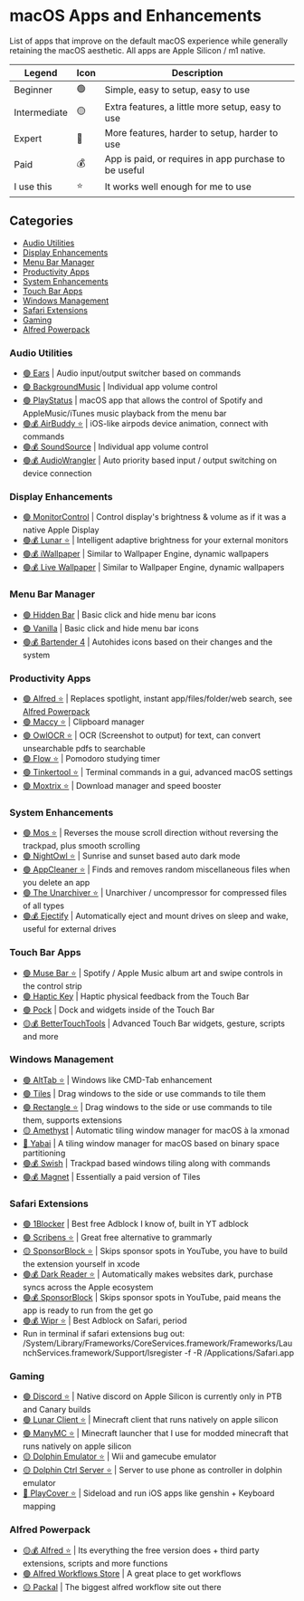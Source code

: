 # macOS Apps and Enhancements
List of apps that improve on the default macOS experience while generally retaining the macOS aesthetic. All apps are Apple Silicon / m1 native. 

| Legend              	| Icon          		| Description                                       	|
| -------------       	| ------------- 	  | -------------                                     	|
| Beginner            	| 🟢            		| Simple, easy to setup, easy to use                	|
| Intermediate          | 🟡            		| Extra features, a little more setup, easy to use  	|
| Expert              	| 🔴            		| More features, harder to setup, harder to use     	|
| Paid                	| 💰           		  | App is paid, or requires in app purchase to be useful|
| I use this          	| ⭐️            		| It works well enough for me to use               		|

## Categories
- [Audio Utilities](#Audio-Utilities)
- [Display Enhancements](#Display-Enhancements)
- [Menu Bar Manager](#Menu-Bar-Manager)
- [Productivity Apps](#Productivity-Apps)
- [System Enhancements](#System-Enhancements)
- [Touch Bar Apps](#Touch-Bar-Apps)
- [Windows Management](#Windows-Management)
- [Safari Extensions](#Safari-Extensions)
- [Gaming](#Gaming)
- [Alfred Powerpack](#Alfred-Powerpack)

### Audio Utilities
- [🟢 Ears](https://clickontyler.com/ears/download/) | Audio input/output switcher based on commands
- [🟢 BackgroundMusic](https://github.com/kyleneideck/BackgroundMusic/releases) | Individual app volume control
- [🟢 PlayStatus](https://github.com/nbolar/PlayStatus) | macOS app that allows the control of Spotify and AppleMusic/iTunes music playback from the menu bar
- [🟢💰 AirBuddy ⭐️](https://v2.airbuddy.app/?ref=bradleychambers2) | iOS-like airpods device animation, connect with commands
- [🟢💰 SoundSource](https://rogueamoeba.com/soundsource/) | Individual app volume control
- [🟢💰 AudioWrangler](https://apps.apple.com/ca/app/audiowrangler/id1565701763?mt=12) | Auto priority based input / output switching on device connection

### Display Enhancements
- [🟢 MonitorControl](https://github.com/MonitorControl/MonitorControl#readme) | Control display's brightness & volume as if it was a native Apple Display
- [🟢💰 Lunar ⭐️](https://lunar.fyi) | Intelligent adaptive brightness for your external monitors
- [🟢💰 iWallpaper](https://apps.apple.com/ca/app/iwallpaper-live-wallpaper/id1552826194?mt=12) | Similar to Wallpaper Engine, dynamic wallpapers
- [🟢💰 Live Wallpaper](https://apps.apple.com/ca/app/live-wallpaper-themes-4k/id1456235760?mt=12) | Similar to Wallpaper Engine, dynamic wallpapers

### Menu Bar Manager
- [🟢 Hidden Bar](https://apps.apple.com/ca/app/hidden-bar/id1452453066?mt=12) | Basic click and hide menu bar icons
- [🟢 Vanilla](https://matthewpalmer.net/vanilla/) | Basic click and hide menu bar icons
- [🟢💰 Bartender 4](https://www.macbartender.com) | Autohides icons based on their changes and the system

### Productivity Apps
- [🟢 Alfred ⭐️](https://www.alfredapp.com) | Replaces spotlight, instant app/files/folder/web search, see [Alfred Powerpack](#Alfred-Powerpack)
- [🟢 Maccy ⭐️](https://maccy.app) | Clipboard manager
- [🟢 OwlOCR ⭐️](https://apps.apple.com/ca/app/owlocr-screenshot-to-text/id1499181666?mt=12) | OCR (Screenshot to output) for text, can convert unsearchable pdfs to searchable
- [🟢 Flow ⭐️](https://apps.apple.com/ca/app/flow-focus-pomodoro-timer/id1423210932) | Pomodoro studying timer
- [🟢 Tinkertool ⭐️](https://www.bresink.com/osx/TinkerTool.html) | Terminal commands in a gui, advanced macOS settings
- [🟢 Moxtrix ⭐️](https://motrix.app) | Download manager and speed booster

### System Enhancements
- [🟢 Mos ⭐️](https://mos.caldis.me) | Reverses the mouse scroll direction without reversing the trackpad, plus smooth scrolling 
- [🟢 NightOwl ⭐️](https://nightowl.kramser.xyz) | Sunrise and sunset based auto dark mode
- [🟢 AppCleaner ⭐️](https://freemacsoft.net/appcleaner/) | Finds and removes random miscellaneous files when you delete an app 
- [🟢 The Unarchiver ⭐️](https://apps.apple.com/ca/app/the-unarchiver/id425424353?mt=12) | Unarchiver / uncompressor for compressed files of all types
- [🟢💰 Ejectify](https://ejectify.app) | Automatically eject and mount drives on sleep and wake, useful for external drives

### Touch Bar Apps
- [🟢 Muse Bar ⭐️](https://github.com/planecore/MuseBar) | Spotify / Apple Music album art and swipe controls in the control strip
- [🟢 Haptic Key](https://github.com/niw/HapticKey) | Haptic physical feedback from the Touch Bar
- [🟢 Pock](https://pock.app) | Dock and widgets inside of the Touch Bar
- [🟡💰 BetterTouchTools](https://folivora.ai) | Advanced Touch Bar widgets, gesture, scripts and more

### Windows Management
- [🟢 AltTab ⭐️](https://alt-tab-macos.netlify.app) | Windows like CMD-Tab enhancement
- [🟢 Tiles](https://freemacsoft.net/tiles/) | Drag windows to the side or use commands to tile them 
- [🟢 Rectangle ⭐️](https://rectangleapp.com) | Drag windows to the side or use commands to tile them, supports extensions
- [🟡 Amethyst](https://ianyh.com/amethyst/) | Automatic tiling window manager for macOS à la xmonad
- [🔴 Yabai](https://github.com/koekeishiya/yabai) | A tiling window manager for macOS based on binary space partitioning
- [🟢💰 Swish](https://highlyopinionated.co/swish/) | Trackpad based windows tiling along with commands
- [🟢💰 Magnet](https://apps.apple.com/ca/app/magnet/id441258766?mt=12) | Essentially a paid version of Tiles

### Safari Extensions
- [🟢 1Blocker](https://pock.app) | Best free Adblock I know of, built in YT adblock
- [🟢 Scribens ⭐️](https://apps.apple.com/ca/app/scribens-for-safari/id1541809406?mt=12) | Great free alternative to grammarly
- [🟡 SponsorBlock ⭐️](https://github.com/ajayyy/SponsorBlock/wiki/Safari) | Skips sponsor spots in YouTube, you have to build the extension yourself in xcode
- [🟢💰 Dark Reader ⭐️](https://apps.apple.com/ca/app/dark-reader-for-safari/id1438243180?mt=12) | Automatically makes websites dark, purchase syncs across the Apple ecosystem
- [🟢💰 SponsorBlock](https://apps.apple.com/ca/app/sponsorblock-for-youtube/id1573461917?mt=12) | Skips sponsor spots in YouTube, paid means the app is ready to run from the get go
- [🟢💰 Wipr ⭐️](https://apps.apple.com/ca/app/wipr/id1320666476?mt=12) | Best Adblock on Safari, period
- Run in terminal if safari extensions bug out: /System/Library/Frameworks/CoreServices.framework/Frameworks/LaunchServices.framework/Support/lsregister -f -R /Applications/Safari.app

### Gaming
- [🟢 Discord ⭐️](https://support.discord.com/hc/en-us/articles/360035675191-Discord-Testing-Clients) | Native discord on Apple Silicon is currently only in PTB and Canary builds
- [🟢 Lunar Client ⭐️](https://www.lunarclient.com/download/) | Minecraft client that runs natively on apple silicon
- [🟢 ManyMC ⭐️](https://github.com/MinecraftMachina/ManyMC) | Minecraft launcher that I use for modded minecraft that runs natively on apple silicon
- [🟡 Dolphin Emulator ⭐️](https://dolphin-emu.org) | Wii and gamecube emulator
- [🟡 Dolphin Ctrl Server ⭐️](https://github.com/apexskier/dolphin-controller) | Server to use phone as controller in dolphin emulator
- [🔴 PlayCover ⭐️](https://www.playcover.me) | Sideload and run iOS apps like genshin + Keyboard mapping

### Alfred Powerpack
- [🟡💰 Alfred ⭐️](https://www.alfredapp.com/powerpack/) | Its everything the free version does + third party extensions, scripts and more functions
- [🟢 Alfred Workflows Store](https://www.alfredworkflows.store) | A great place to get workflows
- [🟡 Packal](http://www.packal.org) | The biggest alfred workflow site out there

